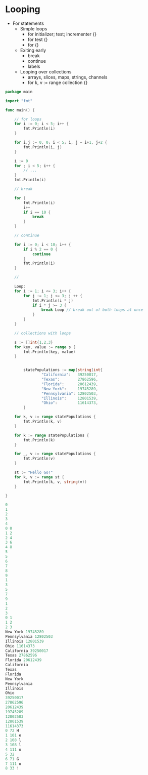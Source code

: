 # Looping

- For statements
    - Simple loops
        - for initializer; test; incrementer {}
        - for test {}
        - for {}
    - Exiting early
        - break
        - continue
        - labels
    - Looping over collections
        - arrays, slices, maps, strings, channels
        - for k, v := range collection {}

```go
package main

import "fmt"

func main() {

    // for loops
    for i := 0; i < 5; i++ {
        fmt.Println(i)
    }

    for i,j := 0, 0; i < 5; i, j = i+1, j+2 {
        fmt.Println(i, j)
    }

    i := 0
    for ; i < 5; i++ {
        // ...
    }
    fmt.Println(i)

    // break

    for {
        fmt.Println(i)
        i++
        if i == 10 {
            break
        }
    }

    // continue

    for i := 0; i < 10; i++ {
        if i % 2 == 0 {
            continue
        }
        fmt.Println(i)
    }

    //

    Loop:
    for i := 1; i <= 3; i++ {
        for j := 1; j <= 3; j ++ {
            fmt.Println(i * j)
            if i * j >= 3 {
                break Loop // break out of both loops at once
            }
        }
    }

    // collections with loops

    s := []int{1,2,3}
    for key, value := range s {
        fmt.Println(key, value)
    }


        statePopulations := map[string]int{
                "California":   39250017,
                "Texas":        27862596,
                "Florida":      20612439,
                "New York":     19745289,
                "Pennsylvania": 12802503,
                "Illinois":     12801539,
                "Ohio":         11614373,
        }

    for k, v := range statePopulations {
        fmt.Println(k, v)
    }

    for k := range statePopulations {
        fmt.Println(k)
    }

    for _, v := range statePopulations {
        fmt.Println(v)
    }

    st := "Hello Go!"
    for k, v := range st {
        fmt.Println(k, v, string(v))
    }

}
```

```go
0
1
2
3
4
0 0
1 2
2 4
3 6
4 8
5
5
6
7
8
9
1
3
5
7
9
1
2
3
0 1
1 2
2 3
New York 19745289
Pennsylvania 12802503
Illinois 12801539
Ohio 11614373
California 39250017
Texas 27862596
Florida 20612439
California
Texas
Florida
New York
Pennsylvania
Illinois
Ohio
39250017
27862596
20612439
19745289
12802503
12801539
11614373
0 72 H
1 101 e
2 108 l
3 108 l
4 111 o
5 32  
6 71 G
7 111 o
8 33 !
```